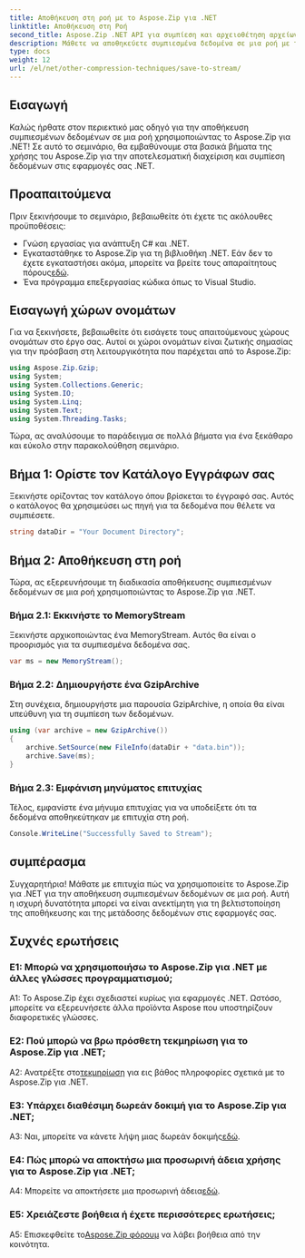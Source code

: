 ```yaml
---
title: Αποθήκευση στη ροή με το Aspose.Zip για .NET
linktitle: Αποθήκευση στη Ροή
second_title: Aspose.Zip .NET API για συμπίεση και αρχειοθέτηση αρχείων
description: Μάθετε να αποθηκεύετε συμπιεσμένα δεδομένα σε μια ροή με το Aspose.Zip για .NET. Βελτιώστε τις δεξιότητές σας στην ανάπτυξη .NET με αυτόν τον οδηγό βήμα προς βήμα.
type: docs
weight: 12
url: /el/net/other-compression-techniques/save-to-stream/
---
```

## Εισαγωγή

Καλώς ήρθατε στον περιεκτικό μας οδηγό για την αποθήκευση συμπιεσμένων δεδομένων σε μια ροή χρησιμοποιώντας το Aspose.Zip για .NET! Σε αυτό το σεμινάριο, θα εμβαθύνουμε στα βασικά βήματα της χρήσης του Aspose.Zip για την αποτελεσματική διαχείριση και συμπίεση δεδομένων στις εφαρμογές σας .NET.

## Προαπαιτούμενα

Πριν ξεκινήσουμε το σεμινάριο, βεβαιωθείτε ότι έχετε τις ακόλουθες προϋποθέσεις:

- Γνώση εργασίας για ανάπτυξη C# και .NET.
-  Εγκαταστάθηκε το Aspose.Zip για τη βιβλιοθήκη .NET. Εάν δεν το έχετε εγκαταστήσει ακόμα, μπορείτε να βρείτε τους απαραίτητους πόρους[εδώ](https://releases.aspose.com/zip/net/).
- Ένα πρόγραμμα επεξεργασίας κώδικα όπως το Visual Studio.

## Εισαγωγή χώρων ονομάτων

Για να ξεκινήσετε, βεβαιωθείτε ότι εισάγετε τους απαιτούμενους χώρους ονομάτων στο έργο σας. Αυτοί οι χώροι ονομάτων είναι ζωτικής σημασίας για την πρόσβαση στη λειτουργικότητα που παρέχεται από το Aspose.Zip:

```csharp
using Aspose.Zip.Gzip;
using System;
using System.Collections.Generic;
using System.IO;
using System.Linq;
using System.Text;
using System.Threading.Tasks;
```

Τώρα, ας αναλύσουμε το παράδειγμα σε πολλά βήματα για ένα ξεκάθαρο και εύκολο στην παρακολούθηση σεμινάριο.

## Βήμα 1: Ορίστε τον Κατάλογο Εγγράφων σας

Ξεκινήστε ορίζοντας τον κατάλογο όπου βρίσκεται το έγγραφό σας. Αυτός ο κατάλογος θα χρησιμεύσει ως πηγή για τα δεδομένα που θέλετε να συμπιέσετε.

```csharp
string dataDir = "Your Document Directory";
```

## Βήμα 2: Αποθήκευση στη ροή

Τώρα, ας εξερευνήσουμε τη διαδικασία αποθήκευσης συμπιεσμένων δεδομένων σε μια ροή χρησιμοποιώντας το Aspose.Zip για .NET.

### Βήμα 2.1: Εκκινήστε το MemoryStream

Ξεκινήστε αρχικοποιώντας ένα MemoryStream. Αυτός θα είναι ο προορισμός για τα συμπιεσμένα δεδομένα σας.

```csharp
var ms = new MemoryStream();
```

### Βήμα 2.2: Δημιουργήστε ένα GzipArchive

Στη συνέχεια, δημιουργήστε μια παρουσία GzipArchive, η οποία θα είναι υπεύθυνη για τη συμπίεση των δεδομένων.

```csharp
using (var archive = new GzipArchive())
{
    archive.SetSource(new FileInfo(dataDir + "data.bin"));
    archive.Save(ms);
}
```

### Βήμα 2.3: Εμφάνιση μηνύματος επιτυχίας

Τέλος, εμφανίστε ένα μήνυμα επιτυχίας για να υποδείξετε ότι τα δεδομένα αποθηκεύτηκαν με επιτυχία στη ροή.

```csharp
Console.WriteLine("Successfully Saved to Stream");
```

## συμπέρασμα

Συγχαρητήρια! Μάθατε με επιτυχία πώς να χρησιμοποιείτε το Aspose.Zip για .NET για την αποθήκευση συμπιεσμένων δεδομένων σε μια ροή. Αυτή η ισχυρή δυνατότητα μπορεί να είναι ανεκτίμητη για τη βελτιστοποίηση της αποθήκευσης και της μετάδοσης δεδομένων στις εφαρμογές σας.

## Συχνές ερωτήσεις

### Ε1: Μπορώ να χρησιμοποιήσω το Aspose.Zip για .NET με άλλες γλώσσες προγραμματισμού;

A1: Το Aspose.Zip έχει σχεδιαστεί κυρίως για εφαρμογές .NET. Ωστόσο, μπορείτε να εξερευνήσετε άλλα προϊόντα Aspose που υποστηρίζουν διαφορετικές γλώσσες.

### Ε2: Πού μπορώ να βρω πρόσθετη τεκμηρίωση για το Aspose.Zip για .NET;

 A2: Ανατρέξτε στο[τεκμηρίωση](https://reference.aspose.com/zip/net/) για εις βάθος πληροφορίες σχετικά με το Aspose.Zip για .NET.

### Ε3: Υπάρχει διαθέσιμη δωρεάν δοκιμή για το Aspose.Zip για .NET;

 A3: Ναι, μπορείτε να κάνετε λήψη μιας δωρεάν δοκιμής[εδώ](https://releases.aspose.com/).

### Ε4: Πώς μπορώ να αποκτήσω μια προσωρινή άδεια χρήσης για το Aspose.Zip για .NET;

 A4: Μπορείτε να αποκτήσετε μια προσωρινή άδεια[εδώ](https://purchase.aspose.com/temporary-license/).

### Ε5: Χρειάζεστε βοήθεια ή έχετε περισσότερες ερωτήσεις;

 A5: Επισκεφθείτε το[Aspose.Zip φόρουμ](https://forum.aspose.com/c/zip/37) να λάβει βοήθεια από την κοινότητα.